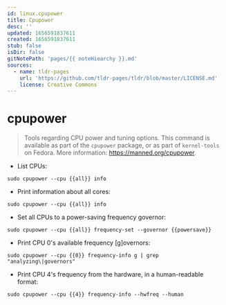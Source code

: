 ```yaml
---
id: linux.cpupower
title: Cpupower
desc: ''
updated: 1656591837611
created: 1656591837611
stub: false
isDir: false
gitNotePath: 'pages/{{ noteHiearchy }}.md'
sources:
  - name: tldr-pages
    url: 'https://github.com/tldr-pages/tldr/blob/master/LICENSE.md'
    license: Creative Commons
---
```

# cpupower

> Tools regarding CPU power and tuning options.
> This command is available as part of the `cpupower` package, or as part of `kernel-tools` on Fedora.
> More information: <https://manned.org/cpupower>.

- List CPUs:

`sudo cpupower --cpu {{all}} info`

- Print information about all cores:

`sudo cpupower --cpu {{all}} info`

- Set all CPUs to a power-saving frequency governor:

`sudo cpupower --cpu {{all}} frequency-set --governor {{powersave}}`

- Print CPU 0's available frequency [g]overnors:

`sudo cpupower --cpu {{0}} frequency-info g | grep "analyzing\|governors"`

- Print CPU 4's frequency from the hardware, in a human-readable format:

`sudo cpupower --cpu {{4}} frequency-info --hwfreq --human`

